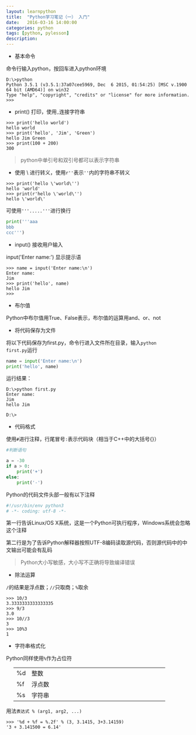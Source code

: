 ```yaml
---
layout: learnpython
title:  "Python学习笔记（一） 入门"
date:   2016-03-16 14:00:00
categories: python
tags: [python, pylesson]
description: 
---
```


<!--more-->

* 基本命令

命令行输入python，按回车进入python环境

```
D:\>python
Python 3.5.1 (v3.5.1:37a07cee5969, Dec  6 2015, 01:54:25) [MSC v.1900 64 bit (AMD64)] on win32
Type "help", "copyright", "credits" or "license" for more information.
>>>
```

* print() 打印，使用<code>,</code>连接字符串

```
>>> print('hello world')
hello world
>>> print('hello', 'Jim', 'Green')
hello Jim Green
>>> print(100 + 200)
300
```


> python中单引号和双引号都可以表示字符串

* 使用 \ 进行转义，使用<code>r''</code>表示<code>''</code>内的字符串不转义

```
>>> print('hello \'world\'')
hello 'world'
>>> print(r'hello \'world\'')
hello \'world\'
```


可使用<code>'''.....'''</code>进行换行

```python
print('''aaa
bbb
ccc''')
```

* input() 接收用户输入

input('Enter name:') 显示提示语

```
>>> name = input('Enter name:\n')
Enter name:
Jim
>>> print('hello', name)
hello Jim
>>>
```

* 布尔值

Python中布尔值用True、False表示，布尔值的运算用and、or、not

* 将代码保存为文件

将以下代码保存为first.py，命令行进入文件所在目录，输入<code>python first.py</code>运行

```python
name = input('Enter name:\n')
print('hello', name)
```

运行结果：

```
D:\>python first.py
Enter name:
Jim
hello Jim

D:\>
```

* 代码格式

使用<code>#</code>进行注释，行尾冒号<code>:</code>表示代码块（相当于C++中的大括号{}）

```python
#判断语句

a = -30
if a > 0:
    print('+')
else:
    print('-')
```

Python的代码文件头部一般有以下注释

```python
#!/usr/bin/env python3
# -*- coding: utf-8 -*-
```

第一行告诉Linux/OS X系统，这是一个Python可执行程序，Windows系统会忽略这个注释

第二行是为了告诉Python解释器按照UTF-8编码读取源代码，否则源代码中的中文输出可能会有乱码

>Python大小写敏感，大小写不正确将导致编译错误

* 除法运算

`/`的结果是浮点数；`//`只取商；`%`取余

```
>>> 10/3
3.3333333333333335
>>> 9/3
3.0
>>> 10//3
3
>>> 10%3
1
```

* 字符串格式化

Python同样使用`%`作为占位符

<table style="width:100%; margin-left:20px;">
    <tr><td style="width:10%;">%d</td><td>整数</td></tr>
    <tr><td>%f</td><td>浮点数</td></tr>
    <tr><td>%s</td><td>字符串</td></tr>
</table>

用法`表达式 % (arg1, arg2, ...)`

```
>>> '%d + %f = %.2f' % (3, 3.1415, 3+3.14159)
'3 + 3.141500 = 6.14'
```